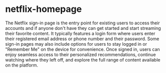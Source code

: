 # netflix-homepage
The Netflix sign-in page is the entry point for existing users to access their accounts and if anyone don't have they can get started and start streaming their favorite content. It typically features a login form where users enter their registered email address or phone number and their password. Some sign-in pages may also include options for users to stay logged in or "Remember Me" on the device for convenience. Once signed in, users can enjoy seamless access to their personalized recommendations, continue watching where they left off, and explore the full range of content available on the platform.




